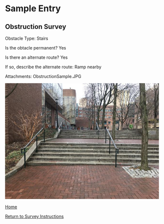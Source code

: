 # Sample Entry
## Obstruction Survey

Obstacle Type: Stairs

Is the obtacle permanent? Yes

Is there an alternate route? Yes

If so, describe the alternate route: Ramp nearby

Attachments: ObstructionSample.JPG 

![alttext](Images/ObstructionSample.JPG)

[Home](http://AccessibilityMapping.github.io/AMP)

[Return to Survey Instructions](http://AccessibilityMapping.github.io/AMP/SurveyInstructions)
